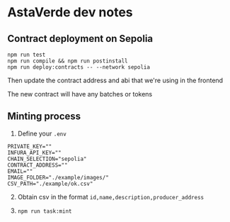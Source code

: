 # AstaVerde dev notes


## Contract deployment on Sepolia

```shell
npm run test
npm run compile && npm run postinstall
npm run deploy:contracts -- --network sepolia
```

Then update the contract address and abi that we're using in the frontend

The new contract will have any batches or tokens


## Minting process

1) Define your `.env` 

```
PRIVATE_KEY=""
INFURA_API_KEY=""
CHAIN_SELECTION="sepolia"
CONTRACT_ADDRESS=""
EMAIL=""
IMAGE_FOLDER="./example/images/"
CSV_PATH="./example/ok.csv"
```

2) Obtain csv in the format `id,name,description,producer_address`

3) `npm run task:mint`



